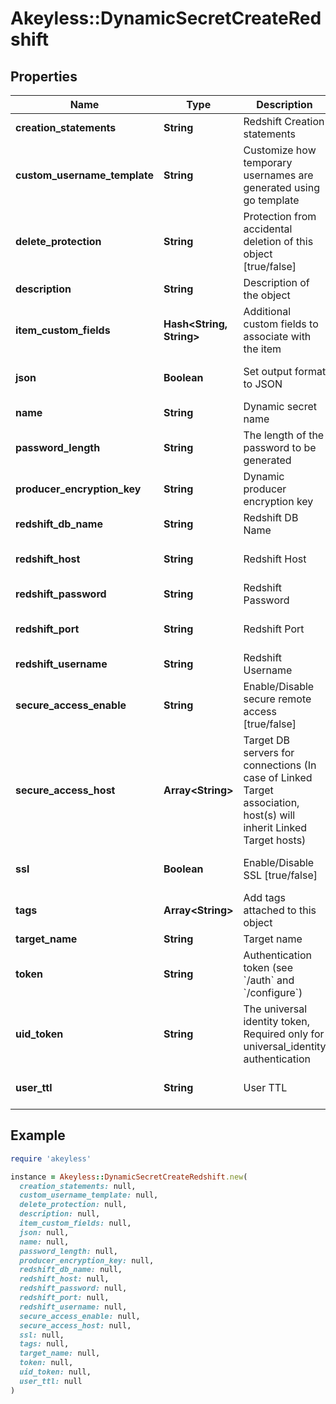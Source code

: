 # Akeyless::DynamicSecretCreateRedshift

## Properties

| Name | Type | Description | Notes |
| ---- | ---- | ----------- | ----- |
| **creation_statements** | **String** | Redshift Creation statements | [optional] |
| **custom_username_template** | **String** | Customize how temporary usernames are generated using go template | [optional] |
| **delete_protection** | **String** | Protection from accidental deletion of this object [true/false] | [optional] |
| **description** | **String** | Description of the object | [optional] |
| **item_custom_fields** | **Hash&lt;String, String&gt;** | Additional custom fields to associate with the item | [optional] |
| **json** | **Boolean** | Set output format to JSON | [optional][default to false] |
| **name** | **String** | Dynamic secret name |  |
| **password_length** | **String** | The length of the password to be generated | [optional] |
| **producer_encryption_key** | **String** | Dynamic producer encryption key | [optional] |
| **redshift_db_name** | **String** | Redshift DB Name | [optional] |
| **redshift_host** | **String** | Redshift Host | [optional][default to &#39;127.0.0.1&#39;] |
| **redshift_password** | **String** | Redshift Password | [optional] |
| **redshift_port** | **String** | Redshift Port | [optional][default to &#39;5439&#39;] |
| **redshift_username** | **String** | Redshift Username | [optional] |
| **secure_access_enable** | **String** | Enable/Disable secure remote access [true/false] | [optional] |
| **secure_access_host** | **Array&lt;String&gt;** | Target DB servers for connections (In case of Linked Target association, host(s) will inherit Linked Target hosts) | [optional] |
| **ssl** | **Boolean** | Enable/Disable SSL [true/false] | [optional][default to false] |
| **tags** | **Array&lt;String&gt;** | Add tags attached to this object | [optional] |
| **target_name** | **String** | Target name | [optional] |
| **token** | **String** | Authentication token (see &#x60;/auth&#x60; and &#x60;/configure&#x60;) | [optional] |
| **uid_token** | **String** | The universal identity token, Required only for universal_identity authentication | [optional] |
| **user_ttl** | **String** | User TTL | [optional][default to &#39;60m&#39;] |

## Example

```ruby
require 'akeyless'

instance = Akeyless::DynamicSecretCreateRedshift.new(
  creation_statements: null,
  custom_username_template: null,
  delete_protection: null,
  description: null,
  item_custom_fields: null,
  json: null,
  name: null,
  password_length: null,
  producer_encryption_key: null,
  redshift_db_name: null,
  redshift_host: null,
  redshift_password: null,
  redshift_port: null,
  redshift_username: null,
  secure_access_enable: null,
  secure_access_host: null,
  ssl: null,
  tags: null,
  target_name: null,
  token: null,
  uid_token: null,
  user_ttl: null
)
```

